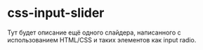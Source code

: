 css-input-slider
================

Тут будет описание ещё одного слайдера, написанного с использованием HTML/CSS и таких элементов как input radio.
